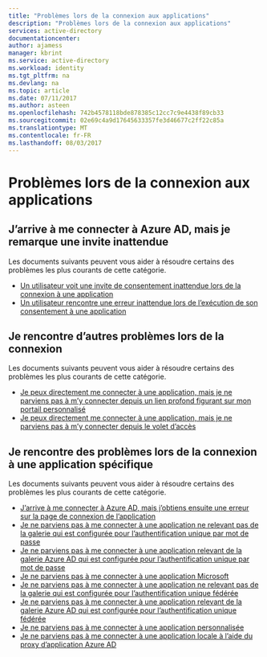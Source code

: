 ```yaml
---
title: "Problèmes lors de la connexion aux applications"
description: "Problèmes lors de la connexion aux applications"
services: active-directory
documentationcenter: 
author: ajamess
manager: kbrint
ms.service: active-directory
ms.workload: identity
ms.tgt_pltfrm: na
ms.devlang: na
ms.topic: article
ms.date: 07/11/2017
ms.author: asteen
ms.openlocfilehash: 742b4578118bde878385c12cc7c9e4438f89cb33
ms.sourcegitcommit: 02e69c4a9d17645633357fe3d46677c2ff22c85a
ms.translationtype: MT
ms.contentlocale: fr-FR
ms.lasthandoff: 08/03/2017
---
```

# <a name="problems-when-signing-in-to-applications"></a>Problèmes lors de la connexion aux applications



## <a name="i-can-complete-azure-ad-sign-in-but-im-seeing-a-prompt-that-i-dont-expect"></a>J’arrive à me connecter à Azure AD, mais je remarque une invite inattendue
  Les documents suivants peuvent vous aider à résoudre certains des problèmes les plus courants de cette catégorie.
  * [Un utilisateur voit une invite de consentement inattendue lors de la connexion à une application](https://docs.microsoft.com/azure/active-directory/application-sign-in-unexpected-user-consent-prompt/?/?WT.mc_id=DMC_AAD_Manage_Apps_Troubleshooting_Nav)
  * [Un utilisateur rencontre une erreur inattendue lors de l’exécution de son consentement à une application](https://docs.microsoft.com/azure/active-directory/application-sign-in-unexpected-user-consent-error/?/?WT.mc_id=DMC_AAD_Manage_Apps_Troubleshooting_Nav)

## <a name="im-having-other-problems-signing-in"></a>Je rencontre d’autres problèmes lors de la connexion
  Les documents suivants peuvent vous aider à résoudre certains des problèmes les plus courants de cette catégorie.
  * [Je peux directement me connecter à une application, mais je ne parviens pas à m’y connecter depuis un lien profond figurant sur mon portail personnalisé](https://docs.microsoft.com/azure/active-directory/application-sign-in-other-problem-deeplink/?/?WT.mc_id=DMC_AAD_Manage_Apps_Troubleshooting_Nav)
  * [Je peux directement me connecter à une application, mais je ne parviens pas à m’y connecter depuis le volet d’accès](https://docs.microsoft.com/azure/active-directory/application-sign-in-other-problem-access-panel/?/?WT.mc_id=DMC_AAD_Manage_Apps_Troubleshooting_Nav)

## <a name="im-having-problems-signing-in-to-a-specific-application"></a>Je rencontre des problèmes lors de la connexion à une application spécifique
  Les documents suivants peuvent vous aider à résoudre certains des problèmes les plus courants de cette catégorie.
  * [J’arrive à me connecter à Azure AD, mais j’obtiens ensuite une erreur sur la page de connexion de l’application](https://docs.microsoft.com/azure/active-directory/application-sign-in-problem-application-error/?/?WT.mc_id=DMC_AAD_Manage_Apps_Troubleshooting_Nav)
  * [Je ne parviens pas à me connecter à une application ne relevant pas de la galerie qui est configurée pour l’authentification unique par mot de passe](https://docs.microsoft.com/azure/active-directory/application-sign-in-problem-password-sso-non-gallery/?/?WT.mc_id=DMC_AAD_Manage_Apps_Troubleshooting_Nav)
  * [Je ne parviens pas à me connecter à une application relevant de la galerie Azure AD qui est configurée pour l’authentification unique par mot de passe](https://docs.microsoft.com/azure/active-directory/application-sign-in-problem-password-sso-gallery/?/?WT.mc_id=DMC_AAD_Manage_Apps_Troubleshooting_Nav)
  * [Je ne parviens pas à me connecter à une application Microsoft](https://docs.microsoft.com/azure/active-directory/application-sign-in-problem-first-party-microsoft/?/?WT.mc_id=DMC_AAD_Manage_Apps_Troubleshooting_Nav)
  * [Je ne parviens pas à me connecter à une application ne relevant pas de la galerie qui est configurée pour l’authentification unique fédérée](https://docs.microsoft.com/azure/active-directory/application-sign-in-problem-federated-sso-non-gallery/?/?WT.mc_id=DMC_AAD_Manage_Apps_Troubleshooting_Nav)
  * [Je ne parviens pas à me connecter à une application relevant de la galerie Azure AD qui est configurée pour l’authentification unique fédérée](https://docs.microsoft.com/azure/active-directory/application-sign-in-problem-federated-sso-gallery/?/?WT.mc_id=DMC_AAD_Manage_Apps_Troubleshooting_Nav)
  * [Je ne parviens pas à me connecter à une application personnalisée](https://docs.microsoft.com/azure/active-directory/application-sign-in-problem-custom-dev/?/?WT.mc_id=DMC_AAD_Manage_Apps_Troubleshooting_Nav)
  * [Je ne parviens pas à me connecter à une application locale à l’aide du proxy d’application Azure AD](https://docs.microsoft.com/azure/active-directory/application-sign-in-problem-on-premises-application-proxy/?/?WT.mc_id=DMC_AAD_Manage_Apps_Troubleshooting_Nav)

